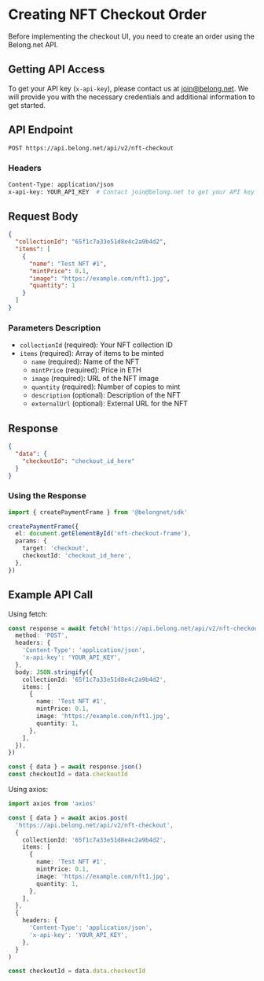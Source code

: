 # Creating NFT Checkout Order

Before implementing the checkout UI, you need to create an order using the Belong.net API.

## Getting API Access

To get your API key (`x-api-key`), please contact us at [join@belong.net](mailto:join@belong.net).
We will provide you with the necessary credentials and additional information to get started.

## API Endpoint

```bash
POST https://api.belong.net/api/v2/nft-checkout
```

### Headers

```bash
Content-Type: application/json
x-api-key: YOUR_API_KEY  # Contact join@belong.net to get your API key
```

## Request Body

```json
{
  "collectionId": "65f1c7a33e51d8e4c2a9b4d2",
  "items": [
    {
      "name": "Test NFT #1",
      "mintPrice": 0.1,
      "image": "https://example.com/nft1.jpg",
      "quantity": 1
    }
  ]
}
```

### Parameters Description

- `collectionId` (required): Your NFT collection ID
- `items` (required): Array of items to be minted
  - `name` (required): Name of the NFT
  - `mintPrice` (required): Price in ETH
  - `image` (required): URL of the NFT image
  - `quantity` (required): Number of copies to mint
  - `description` (optional): Description of the NFT
  - `externalUrl` (optional): External URL for the NFT

## Response

```json
{
  "data": {
    "checkoutId": "checkout_id_here"
  }
}
```

### Using the Response

```typescript
import { createPaymentFrame } from '@belongnet/sdk'

createPaymentFrame({
  el: document.getElementById('nft-checkout-frame'),
  params: {
    target: 'checkout',
    checkoutId: 'checkout_id_here',
  },
})
```

## Example API Call

Using fetch:

```typescript
const response = await fetch('https://api.belong.net/api/v2/nft-checkout', {
  method: 'POST',
  headers: {
    'Content-Type': 'application/json',
    'x-api-key': 'YOUR_API_KEY',
  },
  body: JSON.stringify({
    collectionId: '65f1c7a33e51d8e4c2a9b4d2',
    items: [
      {
        name: 'Test NFT #1',
        mintPrice: 0.1,
        image: 'https://example.com/nft1.jpg',
        quantity: 1,
      },
    ],
  }),
})

const { data } = await response.json()
const checkoutId = data.checkoutId
```

Using axios:

```typescript
import axios from 'axios'

const { data } = await axios.post(
  'https://api.belong.net/api/v2/nft-checkout',
  {
    collectionId: '65f1c7a33e51d8e4c2a9b4d2',
    items: [
      {
        name: 'Test NFT #1',
        mintPrice: 0.1,
        image: 'https://example.com/nft1.jpg',
        quantity: 1,
      },
    ],
  },
  {
    headers: {
      'Content-Type': 'application/json',
      'x-api-key': 'YOUR_API_KEY',
    },
  }
)

const checkoutId = data.data.checkoutId
```
